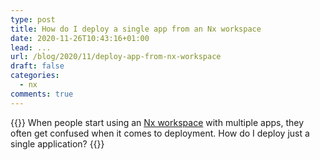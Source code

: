 ```yaml
---
type: post
title: How do I deploy a single app from an Nx workspace
date: 2020-11-26T10:43:16+01:00
lead: ...
url: /blog/2020/11/deploy-app-from-nx-workspace
draft: false
categories:
  - nx
comments: true
---
```

{{<intro>}}
When people start using an [Nx workspace](https://nx.dev) with multiple apps, they often get confused when it comes to deployment. How do I deploy just a single application?
{{</intro>}}

<!--more--> 

